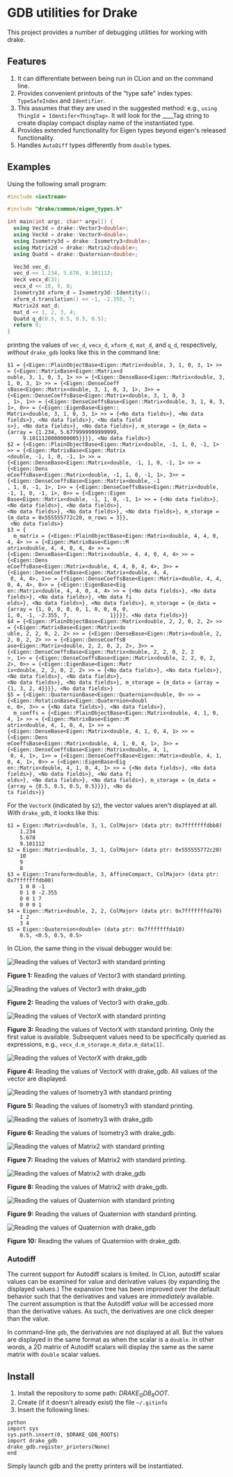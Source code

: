# GDB utilities for Drake

This project provides a number of debugging utilities for working with drake.

## Features

1. It can differentiate between being run in CLion and on the command line.
2. Provides convenient printouts of the "type safe" index types: `TypeSafeIndex` and `Identifier`.
  1. This assumes that they are used in the suggested method: e.g.,
  `using ThingId = Identifer<ThingTag>`. It will look for the ____Tag string to create display
   compact display name of the instantiated type.
3. Provides extended functionality for Eigen types beyond eigen's released functionality.
4. Handles `AutoDiff` types differently from `double` types.

## Examples

Using the following small program:

```C++
#include <iostream>

#include "drake/common/eigen_types.h"

int main(int argc, char* argv[]) {
  using Vec3d = drake::Vector3<double>;
  using VecXd = drake::VectorX<double>;
  using Isometry3d = drake::Isometry3<double>;
  using Matrix2d = drake::Matrix2<double>;
  using Quatd = drake::Quaternion<double>;

  Vec3d vec_d;
  vec_d << 1.234, 5.678, 9.101112;
  VecX vecx_d(3);
  vecx_d << 10, 9, 8;
  Isometry3d xform_d = Isometry3d::Identity();
  xform_d.translation() << -1, -2.355, 7;
  Matrix2d mat_d;
  mat_d << 1, 2, 3, 4;
  Quatd q_d(0.5, 0.5, 0.5, 0.5);
  return 0;
}
```

printing the values of `vec_d`, `vecx_d`, `xform_d`, `mat_d`, and `q_d`, respectively, *without*
`drake_gdb` looks like this in the command line:

```
$1 = {<Eigen::PlainObjectBase<Eigen::Matrix<double, 3, 1, 0, 3, 1> >> = {<Eigen::MatrixBase<Eigen::Matrix<d
ouble, 3, 1, 0, 3, 1> >> = {<Eigen::DenseBase<Eigen::Matrix<double, 3, 1, 0, 3, 1> >> = {<Eigen::DenseCoeff
sBase<Eigen::Matrix<double, 3, 1, 0, 3, 1>, 3>> = {<Eigen::DenseCoeffsBase<Eigen::Matrix<double, 3, 1, 0, 3
, 1>, 1>> = {<Eigen::DenseCoeffsBase<Eigen::Matrix<double, 3, 1, 0, 3, 1>, 0>> = {<Eigen::EigenBase<Eigen::
Matrix<double, 3, 1, 0, 3, 1> >> = {<No data fields>}, <No data fields>}, <No data fields>}, <No data field
s>}, <No data fields>}, <No data fields>}, m_storage = {m_data = {array = {1.234, 5.6779999999999999,      
     9.1011120000000005}}}}, <No data fields>}
$2 = {<Eigen::PlainObjectBase<Eigen::Matrix<double, -1, 1, 0, -1, 1> >> = {<Eigen::MatrixBase<Eigen::Matrix
<double, -1, 1, 0, -1, 1> >> = {<Eigen::DenseBase<Eigen::Matrix<double, -1, 1, 0, -1, 1> >> = {<Eigen::Dens
eCoeffsBase<Eigen::Matrix<double, -1, 1, 0, -1, 1>, 3>> = {<Eigen::DenseCoeffsBase<Eigen::Matrix<double, -1
, 1, 0, -1, 1>, 1>> = {<Eigen::DenseCoeffsBase<Eigen::Matrix<double, -1, 1, 0, -1, 1>, 0>> = {<Eigen::Eigen
Base<Eigen::Matrix<double, -1, 1, 0, -1, 1> >> = {<No data fields>}, <No data fields>}, <No data fields>}, 
<No data fields>}, <No data fields>}, <No data fields>}, m_storage = {m_data = 0x555555772c20, m_rows = 3}},
 <No data fields>}
$3 = {
  m_matrix = {<Eigen::PlainObjectBase<Eigen::Matrix<double, 4, 4, 0, 4, 4> >> = {<Eigen::MatrixBase<Eigen::M
atrix<double, 4, 4, 0, 4, 4> >> = {<Eigen::DenseBase<Eigen::Matrix<double, 4, 4, 0, 4, 4> >> = {<Eigen::Dens
eCoeffsBase<Eigen::Matrix<double, 4, 4, 0, 4, 4>, 3>> = {<Eigen::DenseCoeffsBase<Eigen::Matrix<double, 4, 4,
 0, 4, 4>, 1>> = {<Eigen::DenseCoeffsBase<Eigen::Matrix<double, 4, 4, 0, 4, 4>, 0>> = {<Eigen::EigenBase<Eig
en::Matrix<double, 4, 4, 0, 4, 4> >> = {<No data fields>}, <No data fields>}, <No data fields>}, <No data fi
elds>}, <No data fields>}, <No data fields>}, m_storage = {m_data = {array = {1, 0, 0, 0, 0, 1, 0, 0, 0, 0, 
1, 0, -1, -2.355, 7,             1}}}}, <No data fields>}}
$4 = {<Eigen::PlainObjectBase<Eigen::Matrix<double, 2, 2, 0, 2, 2> >> = {<Eigen::MatrixBase<Eigen::Matrix<do
uble, 2, 2, 0, 2, 2> >> = {<Eigen::DenseBase<Eigen::Matrix<double, 2, 2, 0, 2, 2> >> = {<Eigen::DenseCoeffsB
ase<Eigen::Matrix<double, 2, 2, 0, 2, 2>, 3>> = {<Eigen::DenseCoeffsBase<Eigen::Matrix<double, 2, 2, 0, 2, 2
>, 1>> = {<Eigen::DenseCoeffsBase<Eigen::Matrix<double, 2, 2, 0, 2, 2>, 0>> = {<Eigen::EigenBase<Eigen::Matr
ix<double, 2, 2, 0, 2, 2> >> = {<No data fields>}, <No data fields>}, <No data fields>}, <No data fields>}, 
<No data fields>}, <No data fields>}, m_storage = {m_data = {array = {1, 3, 2, 4}}}}, <No data fields>}
$5 = {<Eigen::QuaternionBase<Eigen::Quaternion<double, 0> >> = {<Eigen::RotationBase<Eigen::Quaternion<doubl
e, 0>, 3>> = {<No data fields>}, <No data fields>}, 
  m_coeffs = {<Eigen::PlainObjectBase<Eigen::Matrix<double, 4, 1, 0, 4, 1> >> = {<Eigen::MatrixBase<Eigen::M
atrix<double, 4, 1, 0, 4, 1> >> = {<Eigen::DenseBase<Eigen::Matrix<double, 4, 1, 0, 4, 1> >> = {<Eigen::Dens
eCoeffsBase<Eigen::Matrix<double, 4, 1, 0, 4, 1>, 3>> = {<Eigen::DenseCoeffsBase<Eigen::Matrix<double, 4, 1,
 0, 4, 1>, 1>> = {<Eigen::DenseCoeffsBase<Eigen::Matrix<double, 4, 1, 0, 4, 1>, 0>> = {<Eigen::EigenBase<Eig
en::Matrix<double, 4, 1, 0, 4, 1> >> = {<No data fields>}, <No data fields>}, <No data fields>}, <No data fi
elds>}, <No data fields>}, <No data fields>}, m_storage = {m_data = {array = {0.5, 0.5, 0.5, 0.5}}}}, <No da
ta fields>}}
```

For the `VectorX` (indicated by `$2`), the vector values aren't displayed at all. *With* `drake_gdb`, it looks like this:

```
$1 = Eigen::Matrix<double, 3, 1, ColMajor> (data ptr: 0x7fffffffdbb8)
	1.234    
	5.678    
	9.101112 
$2 = Eigen::Matrix<double, 3, 1, ColMajor> (data ptr: 0x555555772c20)
	10 
	9  
	8  
$3 = Eigen::Transform<double, 3, AffineCompact, ColMajor> (data ptr: 0x7fffffffdb00)
	1 0 0 -1     
	0 1 0 -2.355 
	0 0 1 7      
	0 0 0 1      
$4 = Eigen::Matrix<double, 2, 2, ColMajor> (data ptr: 0x7fffffffda70)
	1 2 
	3 4 
$5 = Eigen::Quaternion<double> (data ptr: 0x7fffffffda10)
	0.5, <0.5, 0.5, 0.5>
```

In CLion, the same thing in the visual debugger would be:

![Reading the values of Vector3<double> with standard printing](images/clion_vec3_ots.png)

**Figure 1:** Reading the values of Vector3<double> with standard printing.

![Reading the values of Vector3<double> with drake_gdb](images/clion_vec3_gdb.png)

**Figure 2:** Reading the values of Vector3<double> with drake_gdb.

![Reading the values of VectorX<double> with standard printing](images/clion_vecx_ots.png)

**Figure 3:** Reading the values of VectorX<double> with standard printing. Only the first value is available. 
Subsequent values need to be specifically queried as expressions, e.g., `vecx_d.m_storage.m_data.m_data[1]`.   

![Reading the values of VectorX<double> with drake_gdb](images/clion_vecx_gdb.png)

**Figure 4:** Reading the values of VectorX<double> with drake_gdb. All values of the vector are displayed.

![Reading the values of Isometry3<double> with standard printing](images/clion_iso3_ots.png)

**Figure 5:** Reading the values of Isometry3<double> with standard printing.

![Reading the values of Isometry3<double> with drake_gdb](images/clion_iso3_gdb.png)

**Figure 6:** Reading the values of Isometry3<double> with drake_gdb.

![Reading the values of Matrix2<double> with standard printing](images/clion_mat2d_ots.png)

**Figure 7:** Reading the values of Matrix2<double> with standard printing.

![Reading the values of Matrix2<double> with drake_gdb](images/clion_mat2d_gdb.png)

**Figure 8:** Reading the values of Matrix2<double> with drake_gdb.

![Reading the values of Quaternion<double> with standard printing](images/clion_quat_ots.png)

**Figure 9:** Reading the values of Quaternion<double> with standard printing.

![Reading the values of Quaternion<double> with drake_gdb](images/clion_quat_gdb.png)

**Figure 10:** Reading the values of Quaternion<double> with drake_gdb.

### Autodiff

The current support for Autodiff scalars is limited. In CLion, autodiff scalar values can be examined for
value and derivative values (by expanding the displayed values.) The expansion tree has been improved
over the default behavior such that the derivatives and values are *immediately* available. The current
assumption is that the Autodiff *value* will be accessed more than the derivative values. As such, the
derivatives are one click deeper than the value.

In command-line `gdb`, the derivatvies are not displayed at all. But the values are displayed in the
same format as when the scalar is a `double`. In other words, a 2D matrix of Autodiff scalars will
display the same as the same matrix with `double` scalar values.

## Install

1. Install the repository to some path: $DRAKE_GDB_ROOT$.
2. Create (if it doesn't already exist) the file `~/.gitinfo`
3. Insert the following lines:
```
python
import sys
sys.path.insert(0, $DRAKE_GDB_ROOT$)
import drake_gdb 
drake_gdb.register_printers(None)
end
```

Simply launch gdb and the pretty printers will be instantiated.

